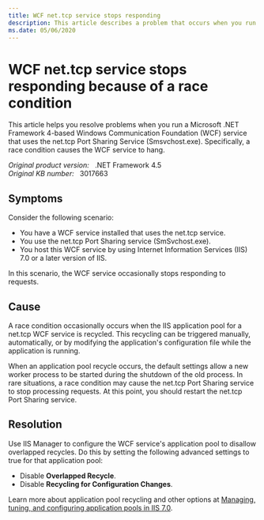 ```yaml
---
title: WCF net.tcp service stops responding
description: This article describes a problem that occurs when you run a .NET Framework 4-based WCF service that uses the net.tcp Port Sharing Service (Smsvchost.exe), and provides a resolution.
ms.date: 05/06/2020
---
```

# WCF net.tcp service stops responding because of a race condition

This article helps you resolve problems when you run a Microsoft .NET Framework 4-based Windows Communication Foundation (WCF) service that uses the net.tcp Port Sharing Service (Smsvchost.exe). Specifically, a race condition causes the WCF service to hang.

_Original product version:_ &nbsp; .NET Framework 4.5  
_Original KB number:_ &nbsp; 3017663

## Symptoms

Consider the following scenario:

- You have a WCF service installed that uses the net.tcp service.
- You use the net.tcp Port Sharing service (SmSvchost.exe).
- You host this WCF service by using Internet Information Services (IIS) 7.0 or a later version of IIS.

In this scenario, the WCF service occasionally stops responding to requests.

## Cause

A race condition occasionally occurs when the IIS application pool for a net.tcp WCF service is recycled. This recycling can be triggered manually, automatically, or by modifying the application's configuration file while the application is running.

When an application pool recycle occurs, the default settings allow a new worker process to be started during the shutdown of the old process. In rare situations, a race condition may cause the net.tcp Port Sharing service to stop processing requests. At this point, you should restart the net.tcp Port Sharing service.

## Resolution

Use IIS Manager to configure the WCF service's application pool to disallow overlapped recycles. Do this by setting the following advanced settings to true for that application pool:

- Disable **Overlapped Recycle**.
- Disable **Recycling for Configuration Changes**.

Learn more about application pool recycling and other options at [Managing, tuning, and configuring application pools in IIS 7.0](/previous-versions/tn-archive/cc745955(v=technet.10)).
